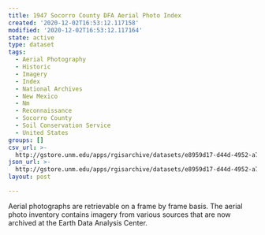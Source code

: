 ```yaml
---
title: 1947 Socorro County DFA Aerial Photo Index
created: '2020-12-02T16:53:12.117158'
modified: '2020-12-02T16:53:12.117164'
state: active
type: dataset
tags:
  - Aerial Photography
  - Historic
  - Imagery
  - Index
  - National Archives
  - New Mexico
  - Nm
  - Reconnaissance
  - Socorro County
  - Soil Conservation Service
  - United States
groups: []
csv_url: >-
  http://gstore.unm.edu/apps/rgisarchive/datasets/e8959d17-d44d-4952-a780-c59e4af32f51/dfa_socorro_1947.derived.csv
json_url: >-
  http://gstore.unm.edu/apps/rgisarchive/datasets/e8959d17-d44d-4952-a780-c59e4af32f51/dfa_socorro_1947.derived.json
layout: post

---
```

Aerial photographs are retrievable on a frame by frame basis. The aerial photo inventory contains imagery from various sources that are now archived at the Earth Data Analysis Center.
